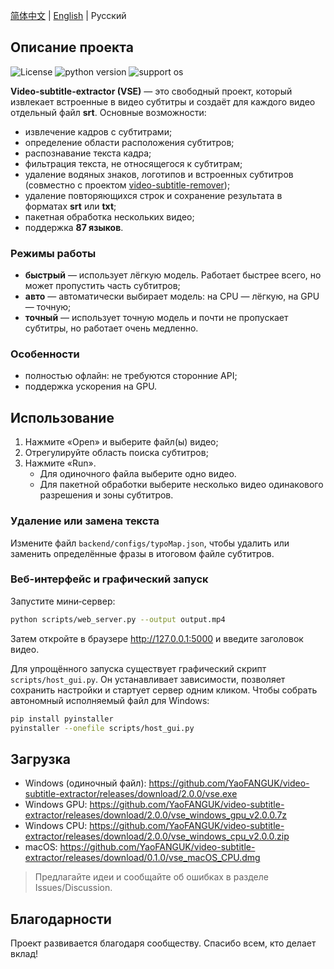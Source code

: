 [简体中文](README.md) | [English](README_en.md) | Русский

## Описание проекта

![License](https://img.shields.io/badge/License-Apache%202-red.svg)
![python version](https://img.shields.io/badge/Python-3.12+-blue.svg)
![support os](https://img.shields.io/badge/OS-Windows/macOS/Linux-green.svg)

**Video-subtitle-extractor (VSE)** — это свободный проект, который извлекает встроенные в видео субтитры и создаёт для каждого видео отдельный файл **srt**. Основные возможности:

- извлечение кадров с субтитрами;
- определение области расположения субтитров;
- распознавание текста кадра;
- фильтрация текста, не относящегося к субтитрам;
- удаление водяных знаков, логотипов и встроенных субтитров (совместно с проектом [video-subtitle-remover](https://github.com/YaoFANGUK/video-subtitle-remover/tree/main));
- удаление повторяющихся строк и сохранение результата в форматах **srt** или **txt**;
- пакетная обработка нескольких видео;
- поддержка **87 языков**.

### Режимы работы
- **быстрый** — использует лёгкую модель. Работает быстрее всего, но может пропустить часть субтитров;
- **авто** — автоматически выбирает модель: на CPU — лёгкую, на GPU — точную;
- **точный** — использует точную модель и почти не пропускает субтитры, но работает очень медленно.

### Особенности
- полностью офлайн: не требуются сторонние API;
- поддержка ускорения на GPU.

## Использование

1. Нажмите «Open» и выберите файл(ы) видео;
2. Отрегулируйте область поиска субтитров;
3. Нажмите «Run».
   - Для одиночного файла выберите одно видео.
   - Для пакетной обработки выберите несколько видео одинакового разрешения и зоны субтитров.

### Удаление или замена текста
Измените файл `backend/configs/typoMap.json`, чтобы удалить или заменить определённые фразы в итоговом файле субтитров.

### Веб-интерфейс и графический запуск

Запустите мини‑сервер:
```bash
python scripts/web_server.py --output output.mp4
```
Затем откройте в браузере <http://127.0.0.1:5000> и введите заголовок видео.

Для упрощённого запуска существует графический скрипт `scripts/host_gui.py`. Он устанавливает зависимости, позволяет сохранить настройки и стартует сервер одним кликом. Чтобы собрать автономный исполняемый файл для Windows:
```bash
pip install pyinstaller
pyinstaller --onefile scripts/host_gui.py
```

## Загрузка
- Windows (одиночный файл): <https://github.com/YaoFANGUK/video-subtitle-extractor/releases/download/2.0.0/vse.exe>
- Windows GPU: <https://github.com/YaoFANGUK/video-subtitle-extractor/releases/download/2.0.0/vse_windows_gpu_v2.0.0.7z>
- Windows CPU: <https://github.com/YaoFANGUK/video-subtitle-extractor/releases/download/2.0.0/vse_windows_cpu_v2.0.0.zip>
- macOS: <https://github.com/YaoFANGUK/video-subtitle-extractor/releases/download/0.1.0/vse_macOS_CPU.dmg>

> Предлагайте идеи и сообщайте об ошибках в разделе Issues/Discussion.

## Благодарности

Проект развивается благодаря сообществу. Спасибо всем, кто делает вклад!
